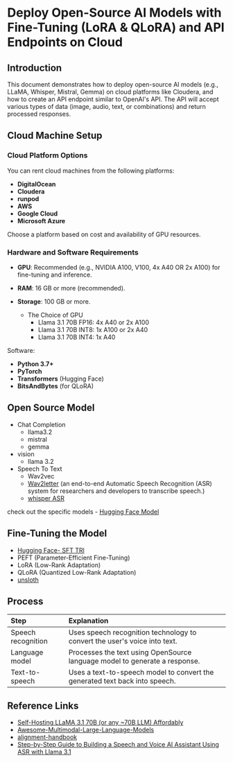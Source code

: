 # Deploy Open-Source AI Models with Fine-Tuning (LoRA & QLoRA) and API Endpoints on Cloud


## Introduction
This document demonstrates how to deploy open-source AI models (e.g., LLaMA, Whisper, Mistral, Gemma) on cloud platforms like Cloudera, and how to create an API endpoint similar to OpenAI's API. The API will accept various types of data (image, audio, text, or combinations) and return processed responses. 

## Cloud Machine Setup

### Cloud Platform Options
You can rent cloud machines from the following platforms:
- **DigitalOcean**
- **Cloudera**
- **runpod** 
- **AWS**
- **Google Cloud**
- **Microsoft Azure**

Choose a platform based on cost and availability of GPU resources.

### Hardware and Software Requirements
- **GPU**: Recommended (e.g., NVIDIA A100, V100, 4x A40 OR 2x A100) for fine-tuning and inference.
- **RAM**: 16 GB or more (recommended).
- **Storage**: 100 GB or more.

    - The Choice of GPU 
      - Llama 3.1 70B FP16: 4x A40 or 2x A100
      - Llama 3.1 70B INT8: 1x A100 or 2x A40
      - Llama 3.1 70B INT4: 1x A40

Software:
- **Python 3.7+**
- **PyTorch**
- **Transformers** (Hugging Face)
- **BitsAndBytes** (for QLoRA)

## Open Source Model
 - Chat Completion
   - llama3.2
   - mistral
   - gemma
- vision
   - llama 3.2
 - Speech To Text  
   - Wav2vec
   - [Wav2letter](https://ai.meta.com/tools/wav2letter/) (an end-to-end Automatic Speech Recognition (ASR) system for researchers and developers to transcribe speech.)
   - [whisper ASR](https://github.com/openai/whisper)    

check out the specific models - [Hugging Face Model](https://huggingface.co/models) 


## Fine-Tuning the Model

 - [Hugging Face- SFT TRl](https://huggingface.co/docs/trl/en/sft_trainer)
 - PEFT (Parameter-Efficient Fine-Tuning)
 - LoRA (Low-Rank Adaptation)
 - QLoRA (Quantized Low-Rank Adaptation)
 - [unsloth](https://github.com/unslothai/unsloth) 


## Process 

| Step |  Explanation |
|:------|:-------------|
| Speech recognition | Uses speech recognition technology to convert the user's voice into text.|
| Language model     | Processes the text using OpenSource language model to generate a response.|
| Text-to-speech     |Uses a text-to-speech model to convert the generated text back into speech.|


## Reference Links
- [Self-Hosting LLaMA 3.1 70B (or any ~70B LLM) Affordably](https://abhinand05.medium.com/self-hosting-llama-3-1-70b-or-any-70b-llm-affordably-2bd323d72f8d)
- [Awesome-Multimodal-Large-Language-Models](https://github.com/BradyFU/Awesome-Multimodal-Large-Language-Models)
- [alignment-handbook](https://github.com/huggingface/alignment-handbook)
- [Step-by-Step Guide to Building a Speech and Voice AI Assistant Using ASR with Llama 3.1](https://www.e2enetworks.com/blog/step-by-step-guide-to-building-a-speech-and-voice-ai-assistant-using-asr-with-llama-3-1)
